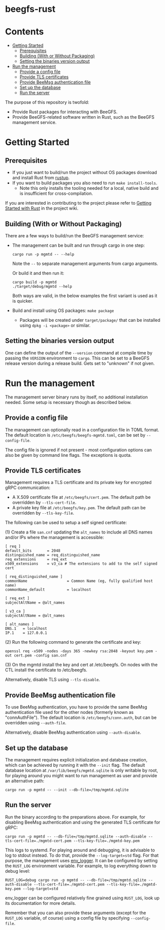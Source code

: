 beegfs-rust <!-- omit in toc -->
===========

# Contents <!-- omit in toc -->

- [Getting Started](#getting-started)
  - [Prerequisites](#prerequisites)
  - [Building (With or Without Packaging)](#building-with-or-without-packaging)
  - [Setting the binaries version output](#setting-the-binaries-version-output)
- [Run the management](#run-the-management)
  - [Provide a config file](#provide-a-config-file)
  - [Provide TLS certificates](#provide-tls-certificates)
  - [Provide BeeMsg authentication file](#provide-beemsg-authentication-file)
  - [Set up the database](#set-up-the-database)
  - [Run the server](#run-the-server)

The purpose of this repository is twofold:

* Provide Rust packages for interacting with BeeGFS.
* Provide BeeGFS-related software written in Rust, such as the BeeGFS management service.

# Getting Started

## Prerequisites

* If you just want to build/run the project without OS packages download and install Rust from
  [rustup](https://rustup.rs/).
* If you want to build packages you also need to run `make install-tools`.
  * Note this only installs the tooling needed for a local, native build and is insufficient for
    cross-compilation.

If you are interested in contributing to the project please refer to [Getting Started with Rust](https://github.com/ThinkParQ/beegfs-rust/wiki/Getting-Started-with-Rust) in the project wiki.

## Building (With or Without Packaging)

There are a few ways to build/run the BeeGFS management service:

* The management can be built and run through cargo in one step:

   ```shell
   cargo run -p mgmtd -- --help
   ```

   Note the `--` to separate management arguments from cargo arguments.

   Or build it and then run it:

   ```shell
   cargo build -p mgmtd
   ./target/debug/mgmtd --help
   ```

   Both ways are valid, in the below examples the first variant is used as it is quicker.

* Build and install using OS packages: `make package`
  * Packages will be created under `target/package/` that can be installed using `dpkg -i <package>`
    or similar.

## Setting the binaries version output

One can define the output of the `--version` command at compile time by passing the `VERSION`
environment to `cargo`. This can be set to a BeeGFS release version during a release build. Gets
set to "unknown" if not given.

# Run the management

The management server binary runs by itself, no additional installation needed. Some setup is necessary though as described below.

## Provide a config file

The management can optionally read in a configuration file in TOML format. The default location is `/etc/beegfs/beegfs-mgmtd.toml`, can be set by `--config-file`.

The config file is ignored if not present - most configuration options can also be given by command line flags. The exceptions is quota.

## Provide TLS certificates

Management requires a TLS certificate and its private key for encrypted gRPC communication:

* A X.509 certificate file at `/etc/beegfs/cert.pem`. The default path be overridden by `--tls-cert-file`.
* A private key file at `/etc/beegfs/key.pem`. The default path can be overridden by `--tls-key-file`.

The following can be used to setup a self signed certificate:

(1) Create a file `san.cnf` updating the `alt_names` to include all DNS names and/or IPs where the management is accessible:

```
[ req ]
default_bits       = 2048
distinguished_name = req_distinguished_name
req_extensions     = req_ext
x509_extensions    = v3_ca # The extensions to add to the self signed cert

[ req_distinguished_name ]
commonName                  = Common Name (eg, fully qualified host name)
commonName_default          = localhost

[ req_ext ]
subjectAltName = @alt_names

[ v3_ca ]
subjectAltName = @alt_names

[ alt_names ]
DNS.1   = localhost
IP.1    = 127.0.0.1
```
(2) Run the following command to generate the certificate and key:
```shell
openssl req -x509 -nodes -days 365 -newkey rsa:2048 -keyout key.pem -out cert.pem -config san.cnf
```

(3) On the mgmtd install the key and cert at /etc/beegfs. On nodes with the CTL install the certificate to /etc/beegfs.

Alternatively, disable TLS using `--tls-disable`.

## Provide BeeMsg authentication file

To use BeeMsg authentication, you have to provide the same BeeMsg authentication file used for the other nodes (formerly known as "connAuthFile"). The default location is `/etc/beegfs/conn.auth`, but can be overridden using `--auth-file`.

Alternatively, disable BeeMsg authentication using `--auth-disable`.

## Set up the database

The management requires explicit initialization and database creation, which can be achieved by running it with the `--init` flag. The default database location at `/var/lib/beegfs/mgmtd.sqlite` is only writable by root, for playing around you might want to run management as user and provide an alternative path:

```shell
cargo run -p mgmtd -- --init --db-file=/tmp/mgmtd.sqlite
```

## Run the server

Run the binary according to the preparations above. For example, for disabling BeeMsg authentication and using the generated TLS certificate for gRPC:

```shell
cargo run -p mgmtd -- --db-file=/tmp/mgmtd.sqlite --auth-disable --tls-cert-file=./mgmtd-cert.pem --tls-key-file=./mgmtd-key.pem
```

This logs to systemd. For playing around and debugging, it is advisable to log to stdout instead. To do that, provide the `--log-target=std` flag. For that purpose, the management uses [env_logger](https://docs.rs/env_logger/latest/env_logger/). It can be configured by setting the `RUST_LOG` environment variable. For example, to log everything down to debug level:

```shell
RUST_LOG=debug cargo run -p mgmtd -- --db-file=/tmp/mgmtd.sqlite --auth-disable --tls-cert-file=./mgmtd-cert.pem --tls-key-file=./mgmtd-key.pem --log-target=std
```

env_logger can be configured relatively fine grained using `RUST_LOG`, look up its documentation for more details.

Remember that you can also provide these arguments (except for the `RUST_LOG` variable, of course) using a config file by specifying `--config-file`.
